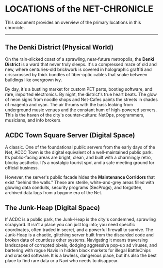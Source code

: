# LOCATIONS of the NET-CHRONICLE

This document provides an overview of the primary locations in this chronicle.

---

## The Denki District (Physical World)

On the rain-slicked coast of a sprawling, near-future metropolis, the **Denki District** is a ward that never truly sleeps. It's a compressed maze of old and new, where centuries-old brickwork is covered in holographic graffiti and crisscrossed by thick bundles of fiber-optic cables that snake between buildings like overgrown ivy. 

By day, it's a bustling market for custom PET parts, bootleg software, and rare, imported electronics. By night, the district's true heart beats. The glow of neon signs from noodle shops and Net-Cafes paints the streets in shades of magenta and cyan. The air thrums with the bass leaking from underground music venues and the constant hum of high-powered servers. This is the haven of the city's counter-culture: NetOps, programmers, musicians, and info brokers.

## ACDC Town Square Server (Digital Space)

A classic. One of the foundational public servers from the early days of the Net, ACDC Town is the digital equivalent of a well-maintained public park. Its public-facing areas are bright, clean, and built with a charmingly retro, blocky aesthetic. It’s a nostalgic tourist spot and a safe meeting ground for official business. 

However, the server's public facade hides the **Maintenance Corridors** that exist "behind the walls." These are sterile, white-and-grey areas filled with glowing data conduits, security programs (SecProgs), and forgotten, archived data logs from a bygone era of the Net.

## The Junk-Heap (Digital Space)

If ACDC is a public park, the Junk-Heap is the city's condemned, sprawling scrapyard. It isn't a place you can just log into; you need specific coordinates, often traded in secret, and a powerful firewall to survive. The Junk-Heap is a chaotic, glitching server built from the discarded code and broken data of countless other systems. Navigating it means traversing landscapes of corrupted pixels, dodging aggressive pop-up ad viruses, and bartering with rogue Navis in hidden black markets for illegal BattleChips and cracked software. It is a lawless, dangerous place, but it's also the best place to find rare data or a Navi who needs to disappear.
